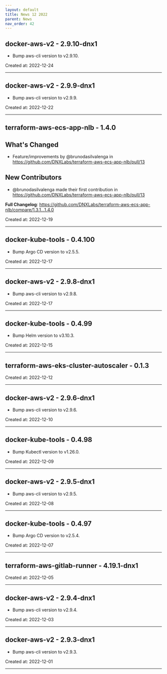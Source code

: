 ```yaml
---
layout: default
title: News 12 2022
parent: News
nav_order: 42
---
```




## docker-aws-v2 - 2.9.10-dnx1
- Bump aws-cli version to v2.9.10.

Created at: 2022-12-24

---


## docker-aws-v2 - 2.9.9-dnx1
- Bump aws-cli version to v2.9.9.

Created at: 2022-12-22

---


## terraform-aws-ecs-app-nlb - 1.4.0
## What's Changed
* Feature/improvements by @brunodasilvalenga in https://github.com/DNXLabs/terraform-aws-ecs-app-nlb/pull/13

## New Contributors
* @brunodasilvalenga made their first contribution in https://github.com/DNXLabs/terraform-aws-ecs-app-nlb/pull/13

**Full Changelog**: https://github.com/DNXLabs/terraform-aws-ecs-app-nlb/compare/1.3.1...1.4.0

Created at: 2022-12-19

---


## docker-kube-tools - 0.4.100
- Bump Argo CD version to v2.5.5.

Created at: 2022-12-17

---


## docker-aws-v2 - 2.9.8-dnx1
- Bump aws-cli version to v2.9.8.

Created at: 2022-12-17

---


## docker-kube-tools - 0.4.99
- Bump Helm version to v3.10.3.

Created at: 2022-12-15

---


## terraform-aws-eks-cluster-autoscaler - 0.1.3


Created at: 2022-12-12

---


## docker-aws-v2 - 2.9.6-dnx1
- Bump aws-cli version to v2.9.6.

Created at: 2022-12-10

---


## docker-kube-tools - 0.4.98
- Bump Kubectl version to v1.26.0.

Created at: 2022-12-09

---


## docker-aws-v2 - 2.9.5-dnx1
- Bump aws-cli version to v2.9.5.

Created at: 2022-12-08

---


## docker-kube-tools - 0.4.97
- Bump Argo CD version to v2.5.4.

Created at: 2022-12-07

---


## terraform-aws-gitlab-runner - 4.19.1-dnx1


Created at: 2022-12-05

---


## docker-aws-v2 - 2.9.4-dnx1
- Bump aws-cli version to v2.9.4.

Created at: 2022-12-03

---


## docker-aws-v2 - 2.9.3-dnx1
- Bump aws-cli version to v2.9.3.

Created at: 2022-12-01

---

